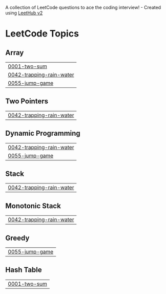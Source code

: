 A collection of LeetCode questions to ace the coding interview! - Created using [LeetHub v2](https://github.com/arunbhardwaj/LeetHub-2.0)
<!---LeetCode Topics Start-->
# LeetCode Topics
## Array
|  |
| ------- |
| [0001-two-sum](https://github.com/rarulselvan/leetcode/tree/master/0001-two-sum) |
| [0042-trapping-rain-water](https://github.com/rarulselvan/leetcode/tree/master/0042-trapping-rain-water) |
| [0055-jump-game](https://github.com/rarulselvan/leetcode/tree/master/0055-jump-game) |
## Two Pointers
|  |
| ------- |
| [0042-trapping-rain-water](https://github.com/rarulselvan/leetcode/tree/master/0042-trapping-rain-water) |
## Dynamic Programming
|  |
| ------- |
| [0042-trapping-rain-water](https://github.com/rarulselvan/leetcode/tree/master/0042-trapping-rain-water) |
| [0055-jump-game](https://github.com/rarulselvan/leetcode/tree/master/0055-jump-game) |
## Stack
|  |
| ------- |
| [0042-trapping-rain-water](https://github.com/rarulselvan/leetcode/tree/master/0042-trapping-rain-water) |
## Monotonic Stack
|  |
| ------- |
| [0042-trapping-rain-water](https://github.com/rarulselvan/leetcode/tree/master/0042-trapping-rain-water) |
## Greedy
|  |
| ------- |
| [0055-jump-game](https://github.com/rarulselvan/leetcode/tree/master/0055-jump-game) |
## Hash Table
|  |
| ------- |
| [0001-two-sum](https://github.com/rarulselvan/leetcode/tree/master/0001-two-sum) |
<!---LeetCode Topics End-->